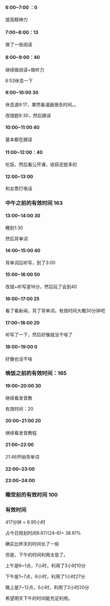 

#### 6:00~7:00  ：0

提高精神力

#### 7:00~8:00：13

做了一些阅读 

#### 8:00~9:00：40

继续做阅读+做听力

8:53休息一下

#### 9:00~10:00 30

休息道9:17，果然看漫画很杀时间。。

改错题9:30，然后跟读

#### 10:00~11:00 40

基本都在跟读

#### 11:00~12:00：40

吃饭，然后看公开课，收获还挺多的

#### 12:00~13:00 

和女票打电话



### 中午之前的有效时间 163



#### 13:00~14:00 30

睡到1:30

然后背单词

#### 14:00~15:00 40

背单词后听写，到了3:00

#### 15:00~16:00 50

改错+听写道16分，然后玩了会到40

#### 16:00~17:00 25

看了看新闻，背了背单词，有效时间大概30分钟吧

#### 17:00~18:00 20

听写了一下，然后好像就没干啥了

#### 18:00~19:00 0

好像也没干啥

### 晚饭之前的有效时间：165



#### 19:00~20:00 30

继续看发音教



有效时间：20

#### 20:00~21:00  20

继续看发音教程

#### 21:00~22:00   

21:46开始背单词

#### 22:00~23:00  



#### 23:00~24:00  





### 睡觉前的有效时间 100



### 有效时间 

417分钟 = 6.95小时

占今日规划时间6.67/(24-6)= 38.61%

确实比昨天的时间长了一些

但是，下午的时间利用太低了。

上午是6~1点，7小时，利用了3小时10分

下午是1~7点，6小时，利用了1小时27分

晚上是7~12点，5小时，利用了2小时20分

希望明天下午的时间能充足利用。